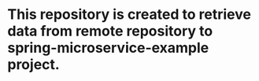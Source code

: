 # This repository is created to retrieve data from remote repository to spring-microservice-example project.
